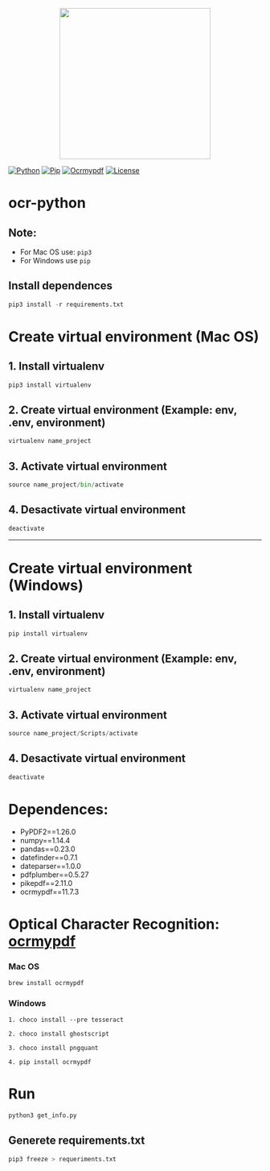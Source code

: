 <p align="center">
    <img src="https://i.imgur.com/Co75En9.png" width="300">
</p>

[![Python][python-badge]][python-url]
[![Pip][pip-badge]][pip-url]
[![Ocrmypdf][ocrmypdf-badge]][ocrmypdf-url]
[![License][license-badge]][license-url]

# ocr-python

## Note:
- For Mac OS use: ```pip3```
- For Windows use ```pip```

## Install dependences
```python
pip3 install -r requirements.txt
```

# Create virtual environment (Mac OS)
## 1. Install virtualenv
```python
pip3 install virtualenv
```

## 2. Create virtual environment (Example: env, .env, environment)
```python
virtualenv name_project
```

## 3. Activate virtual environment
```python
source name_project/bin/activate
```

## 4. Desactivate virtual environment
```python
deactivate
```

---

# Create virtual environment (Windows)
## 1. Install virtualenv
```python
pip install virtualenv
```

## 2. Create virtual environment (Example: env, .env, environment)
```python
virtualenv name_project
```

## 3. Activate virtual environment
```python
source name_project/Scripts/activate
```

## 4. Desactivate virtual environment
```python
deactivate
```

# Dependences:

- PyPDF2==1.26.0
- numpy==1.14.4
- pandas==0.23.0
- datefinder==0.7.1
- dateparser==1.0.0
- pdfplumber==0.5.27
- pikepdf==2.11.0
- ocrmypdf==11.7.3
<!-- TODO: COmprobar el versionamiento de las dependencias aca y en requeriments.txt -->

# Optical Character Recognition: [ocrmypdf][ocrmypdf-url]

### Mac OS
```
brew install ocrmypdf
```

### Windows
```
1. choco install --pre tesseract
```

```
2. choco install ghostscript
```

```
3. choco install pngquant
```

```
4. pip install ocrmypdf
```

# Run
```python
python3 get_info.py
```

## Generete requirements.txt
```python
pip3 freeze > requeriments.txt
```

[python-badge]: https://img.shields.io/badge/python-v3.6.5-brightgreen
[python-url]: https://www.python.org/downloads/release/python-365/
[pip-badge]: https://img.shields.io/badge/pip-v21.0.1-brightgreen
[pip-url]: https://pip.pypa.io/en/stable/installing/
[ocrmypdf-badge]: https://img.shields.io/badge/ocrmypdf-v11.7.3-brightgreen
[ocrmypdf-url]: https://ocrmypdf.readthedocs.io/en/v11.7.3/
[license-badge]: https://img.shields.io/badge/license-MIT-green.svg
[license-url]: https://opensource.org/licenses/MIT
[ocrmypdf-url]: https://ocrmypdf.readthedocs.io/en/latest/installation.html